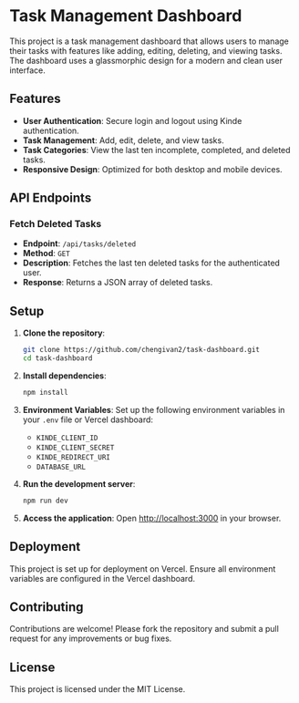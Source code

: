 # Task Management Dashboard

This project is a task management dashboard that allows users to manage their tasks with features like adding, editing, deleting, and viewing tasks. The dashboard uses a glassmorphic design for a modern and clean user interface.

## Features

- **User Authentication**: Secure login and logout using Kinde authentication.
- **Task Management**: Add, edit, delete, and view tasks.
- **Task Categories**: View the last ten incomplete, completed, and deleted tasks.
- **Responsive Design**: Optimized for both desktop and mobile devices.

## API Endpoints

### Fetch Deleted Tasks

- **Endpoint**: `/api/tasks/deleted`
- **Method**: `GET`
- **Description**: Fetches the last ten deleted tasks for the authenticated user.
- **Response**: Returns a JSON array of deleted tasks.

## Setup

1. **Clone the repository**:
   ```bash
   git clone https://github.com/chengivan2/task-dashboard.git
   cd task-dashboard
   ```

2. **Install dependencies**:
   ```bash
   npm install
   ```

3. **Environment Variables**: Set up the following environment variables in your `.env` file or Vercel dashboard:
   - `KINDE_CLIENT_ID`
   - `KINDE_CLIENT_SECRET`
   - `KINDE_REDIRECT_URI`
   - `DATABASE_URL`

4. **Run the development server**:
   ```bash
   npm run dev
   ```

5. **Access the application**: Open [http://localhost:3000](http://localhost:3000) in your browser.

## Deployment

This project is set up for deployment on Vercel. Ensure all environment variables are configured in the Vercel dashboard.

## Contributing

Contributions are welcome! Please fork the repository and submit a pull request for any improvements or bug fixes.

## License

This project is licensed under the MIT License.